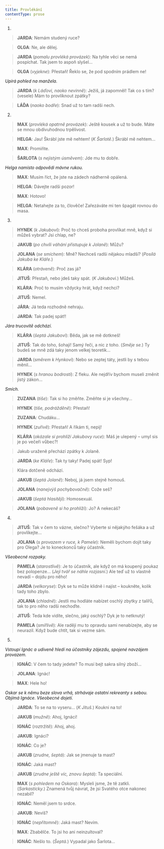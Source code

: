 ```yaml
---
title: Provlékání
contentType: prose
---
```


1.

  

> **JARDA**: Nemám studený ruce?

> **OLGA**: Ne, ale dělej.

> **JARDA** (_pomalu provléká provázek_): Na tyhle věci se nemá pospíchat. Tak jsem to aspoň slyšel…

> **OLGA** (_vyjekne_): Přestaň! Řeklo se, že pod spodním prádlem ne!

_Upírá pohled na manžela._

> **JARDA** (_k Láďovi, naoko nevinně_): Ježiš, já zapomněl! Tak co s tím? (vesele) Mám to provlíknout zpátky?

> **LÁĎA** (_naoko bodře_): Snad už to tam radši nech.

2.

  

> **MAX** (_provléká opatrně provázek_): Ještě kousek a už to bude. Máte se mnou obdivuhodnou trpělivost.

> **HELGA**: Jau! Škrábl jste mě nehtem! (_K Šarlotě._) Škrábl mě nehtem…

> **MAX**: Promiňte.

> **ŠARLOTA** (_s nejistým úsměvem_): Jde mu to dobře.

_Helga namísto odpovědi mávne rukou._

> **MAX**: Musím říct, že jste na zádech nádherně opálená.

> **HELGA**: Dávejte radši pozor!

> **MAX**: Hotovo!

> **HELGA**: Netahejte za to, člověče! Zařezáváte mi ten špagát rovnou do masa.

3.

  

> **HYNEK** (_k Jakubovi_): Proč to chceš proboha provlíkat mně, když si můžeš vybrat? Jsi chlap, ne?

> **JAKUB** (_po chvíli váhání přistupuje k Jolaně_): Můžu?

> **JOLANA** (_se smíchem_): Mně? Nechceš radši nějakou mladší? (_Posílá Jakuba ke Kláře_.)

> **KLÁRA** (_otráveně_): Proč zas já?

> **JITUŠ**: Přestaň, nebo jdeš taky spát. (_K Jakubovi._) Můžeš.

> **KLÁRA**: Proč to musím vždycky hrát, když nechci?

> **JITUŠ**: Nemel.

> **JÁRA**: Já teda rozhodně nehraju.

> **JARDA**: Tak padej spát!!

_Jára trucovitě odchází._

> **KLÁRA** (_šeptá Jakubovi_): Běda, jak se mě dotkneš!

> **JITUŠ**: Tak do toho, šohaji! Samý řeči, a nic z toho. (_Směje se._) Ty budeš se mně zdá taky jenom velkej teoretik…

> **JARDA** (_směrem k Hynkovi_): Nebo se zeptej táty, jestli by s tebou měnil…

> **HYNEK** (_s hranou bodrostí_): Z fleku. Ale nejdřív bychom museli změnit jistý zákon…

_Smích._

> **ZUZANA** (_tiše_): Tak si ho změňte. Změňte si je všechny…

> **HYNEK** (_tiše, podrážděně_): Přestaň!

> **ZUZANA**: Chudáku…

> **HYNEK** (_zuřivě_): Přestaň! A říkám ti, nepij!

> **KLÁRA** (_okázale si prohlíží Jakubovy ruce_): Máš je ulepený – umyl sis je po večeři vůbec?!

> Jakub uraženě přechází zpátky k Jolaně.

> **JARDA** (_ke Kláře_): Tak ty taky! Padej spát! Syp!

> Klára dotčeně odchází.

> **JAKUB** (_šeptá Jolaně_): Neboj, já jsem stejně homouš.

> **JOLANA** (_nanejvýš pochybovačně_): Cože seš?

> **JAKUB** (_šeptá hlasitěji_): Homosexuál.

> **JOLANA** (_pobaveně si ho prohlíží_): Jo? A nekecáš?

4.

  

> **JITUŠ**: Tak v čem to vázne, slečno? Vyberte si nějakýho fešáka a už provlíkejte…

> **JOLANA** (_s provazem v ruce, k Pamele_): Neměli bychom dojít taky pro Olega? Je to koneckonců taky účastník.

_Všeobecné rozpaky._

> **PAMELA** (_starostlivě_): Je to účastník, ale když on má koupený poukaz bez polopenze… (_Její tvář se náhle rozjasní._) Ale teď už to vlastně nevadí – dojdu pro něho!

> **JARDA** (_velkoryse_): Dyk se tu může klidně i najíst – koukněte, kolik tady toho zbylo.

> **JOLANA** (_chladně_): Jestli mu hodláte nabízet oschlý zbytky z talířů, tak to pro něho radši nechoďte.

> **JITUŠ**: Teda kde vidíte, slečno, jaký oschlý? Dyk je to netknutý!

> **PAMELA** (_smířlivě_): Ale raději mu to opravdu sami nenabízejte, aby se neurazil. Když bude chtít, tak si vezme sám.

5.

  

_Vstoupí Ignác a udiveně hledí na účastníky zájezdu, spojené navzájem provazem._

> **IGNÁC**: V čem to tady jedete? To musí bejt sakra silný zboží…

> **JOLANA**: Ignác!

> **MAX**: Hele ho!

_Oskar se k němu beze slova vrhá, strhávaje ostatní rekreanty s sebou. Objímá Ignáce. Všeobecné dojetí._

> **JARDA**: To se na to vyseru… (_K Jituš._) Koukni na to!

> **JAKUB** (_mužně_): Ahoj, Ignáci!

> **IGNÁC** (_roztržitě_): Ahoj, ahoj.

> **JAKUB**: Ignáci?

> **IGNÁC**: Co je?

> **JAKUB** (_zrudne, šeptá_): Jak se jmenuje ta mast?

> **IGNÁC**: Jaká mast?

> **JAKUB** (_zrudne ještě víc, znovu šeptá_): Ta speciální.

> **MAX** (_s pohledem na Oskara_): Mysleli jsme, že tě zatkli. (_Sarkasticky._) Znamená tvůj návrat, že jsi Svatého otce nakonec nezabil?

> **IGNÁC**: Neměl jsem to srdce.

> **JAKUB**: Nevíš?

> **IGNÁC** (_nepřítomně_): Jaká mast? Nevím.

> **MAX**: Zbabělče. To jsi ho ani neinzultoval?

> **IGNÁC**: Nešlo to. (_Šeptá._) Vypadal jako Šarlota…
